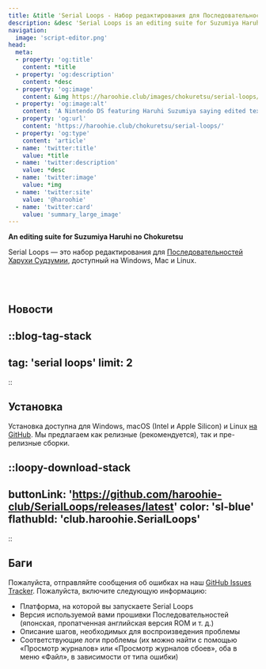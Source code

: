 ```yaml
---
title: &title 'Serial Loops - Набор редактирования для Последовательностей Харухи Судзумии'
description: &desc 'Serial Loops is an editing suite for Suzumiya Haruhi no Chokuretsu (The Series of Haruhi Suzumiya), available for Windows, Mac and Linux.'
navigation:
  image: 'script-editor.png'
head:
  meta:
  - property: 'og:title'
    content: *title
  - property: 'og:description'
    content: *desc
  - property: 'og:image'
    content: &img https://haroohie.club/images/chokuretsu/serial-loops/script-editor.png
  - property: 'og:image:alt'
    content: 'A Nintendo DS featuring Haruhi Suzumiya saying edited text.'
  - property: 'og:url'
    content: 'https://haroohie.club/chokuretsu/serial-loops/'
  - property: 'og:type'
    content: 'article'
  - name: 'twitter:title'
    value: *title
  - name: 'twitter:description'
    value: *desc
  - name: 'twitter:image'
    value: *img
  - name: 'twitter:site'
    value: '@haroohie'
  - name: 'twitter:card'
    value: 'summary_large_image'
---
```

<b class="sl-header">An editing suite for Suzumiya Haruhi no Chokuretsu</b> 

Serial Loops — это набор редактирования для [Последовательностей Харухи Судзумии](/chokuretsu), доступный на Windows, Mac и Linux.

<br />
<br />

## Новости
::blog-tag-stack
---
tag: 'serial loops'
limit: 2
---
::

## Установка
Установка доступна для Windows, macOS (Intel и Apple Silicon) и Linux [на GitHub](https://github.com/haroohie-club/SerialLoops/releases). Мы предлагаем как релизные (рекомендуется), так и пре-релизные сборки.


::loopy-download-stack
---
buttonLink: 'https://github.com/haroohie-club/SerialLoops/releases/latest'
color: 'sl-blue'
flathubId: 'club.haroohie.SerialLoops'
---
::


## Баги
Пожалуйста, отправляйте сообщения об ошибках на наш [GitHub Issues Tracker](https://github.com/haroohie-club/SerialLoops). Пожалуйста, включите следующую информацию:
* Платформа, на которой вы запускаете Serial Loops
* Версия используемой вами прошивки Последовательностей (японская, пропатченная английская версия ROM и т. д.)
* Описание шагов, необходимых для воспроизведения проблемы
* Соответствующие логи проблемы (их можно найти с помощью «Просмотр журналов» или «Просмотр журналов сбоев», оба в меню «Файл», в зависимости от типа ошибки)
